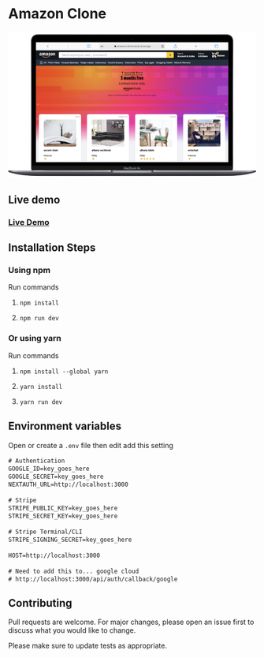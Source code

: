 # Amazon Clone

![Template Screenshot](TemplateScreenshot.png?raw=true "Template Screenshot")

## Live demo

### [Live Demo](https://amazone-clone-next-js.vercel.app)

## Installation Steps

### Using npm

Run commands

1. `npm install`

2. `npm run dev`

### Or using yarn

Run commands

1. `npm install --global yarn`

2. `yarn install`

3. `yarn run dev`

## Environment variables

Open or create a `.env` file then edit add this setting

```
# Authentication
GOOGLE_ID=key_goes_here
GOOGLE_SECRET=key_goes_here
NEXTAUTH_URL=http://localhost:3000

# Stripe
STRIPE_PUBLIC_KEY=key_goes_here
STRIPE_SECRET_KEY=key_goes_here

# Stripe Terminal/CLI
STRIPE_SIGNING_SECRET=key_goes_here

HOST=http://localhost:3000

# Need to add this to... google cloud
# http://localhost:3000/api/auth/callback/google
```

## Contributing

Pull requests are welcome. For major changes, please open an issue first to discuss what you would like to change.

Please make sure to update tests as appropriate.

